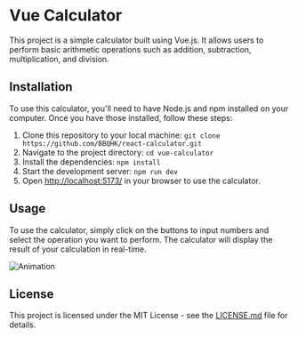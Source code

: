 # Vue Calculator

This project is a simple calculator built using Vue.js. It allows users to perform basic arithmetic operations such as addition, subtraction, multiplication, and division.

## Installation

To use this calculator, you'll need to have Node.js and npm installed on your computer. Once you have those installed, follow these steps:

1. Clone this repository to your local machine: `git clone https://github.com/BBQHK/react-calculator.git`
2. Navigate to the project directory: `cd vue-calculator`
3. Install the dependencies: `npm install`
4. Start the development server: `npm run dev`
5. Open [http://localhost:5173/](http://localhost:5173/) in your browser to use the calculator.

## Usage

To use the calculator, simply click on the buttons to input numbers and select the operation you want to perform. The calculator will display the result of your calculation in real-time.

![Animation](https://github.com/BBQHK/react-calculator/assets/43085343/b419c234-8519-4b4d-880f-d04f7051a3d4)

## License

This project is licensed under the MIT License - see the [LICENSE.md](LICENSE.md) file for details.